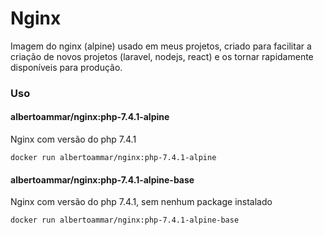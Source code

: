 # Nginx

Imagem do nginx (alpine) usado em meus projetos, criado para facilitar a criação de novos projetos (laravel, nodejs, react) e os tornar rapidamente disponíveis para produção.

### Uso

#### albertoammar/nginx:php-7.4.1-alpine

Nginx com versão do php 7.4.1

```shell
docker run albertoammar/nginx:php-7.4.1-alpine
```

#### albertoammar/nginx:php-7.4.1-alpine-base

Nginx com versão do php 7.4.1, sem nenhum package instalado

```shell
docker run albertoammar/nginx:php-7.4.1-alpine-base
```